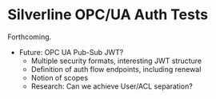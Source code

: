 # Silverline OPC/UA Auth Tests

Forthcoming.

- Future: OPC UA Pub-Sub JWT?
    - Multiple security formats, interesting JWT structure
    - Definition of auth flow endpoints, including renewal
    - Notion of scopes
    - Research: Can we achieve User/ACL separation?

